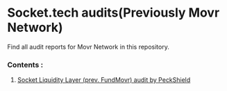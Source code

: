 # Socket.tech audits(Previously Movr Network)

Find all audit reports for Movr Network in this repository. 

### Contents : 
1. [Socket Liquidity Layer (prev. FundMovr) audit by PeckShield](https://github.com/SocketDotTech/audits/blob/c357981ecbd9f070bedd9260c2ec0d7726f820b4/Socket/Socket%20Liquidity%20Layer%20(prev.%20FundMovr)-Audit-Report-By-PeckShield.pdf)

